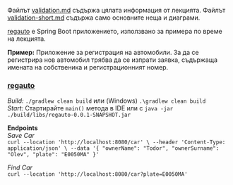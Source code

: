 Файлът [validation.md](./validation.md) съдържа цялата информация от лекцията.  Файлът [validation-short.md](./validation-short.md) съдържа само основните неща и диаграми.

[regauto](./regauto/) е Spring Boot приложението, използванo за примера по време на лекцията.

**Пример:** Приложение за регистрация на автомобили. За да се регистрира нов автомобил трябва да се изпрати заявка, съдържаща имената на собственика и регистрационният номер.

### [regauto](./regauto/)
*Build:* ``./gradlew clean build`` или (Windows) ``.\gradlew clean build``<br/>
*Start:* Стартирайте ``main()`` метода в IDE или с ``java -jar ./build/libs/regauto-0.0.1-SNAPSHOT.jar``

**Endpoints**<br/>
*Save Car*<br/>
``curl --location 'http://localhost:8080/car' \
--header 'Content-Type: application/json' \
--data '{
    "ownerName": "Todor",
    "ownerSurname": "Olev",
    "plate": "E0050MA"
}'``

*Find Car*<br/>
``curl --location 'http://localhost:8080/car?plate=E0050MA'``

<br/>
